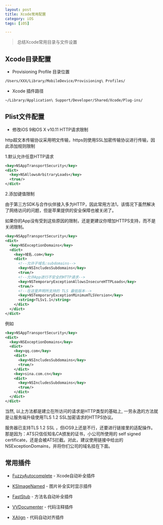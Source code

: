 ```yaml
---
layout: post
title: Xcode常用配置
category: iOS
tags: [iOS]

---
```



> 总结Xcode常用目录与文件设置


## Xcode目录配置

* Provisioning Profile 目录位置

```bash
/Users/XXX/Library/MobileDevice/Provisioning\ Profiles/
```

* Xcode 插件路径

```bash
~/Library/Application\ Support/Developer/Shared/Xcode/Plug-ins/
```




## Plist文件配置


* 修改iOS 9和OS X v10.11 HTTP请求限制

http超文本传输协议采用明文传输，https则使用SSL加密传输协议进行传输，因此添加规则限制

1.默认允许任意HTTP请求

```xml
<key>NSAppTransportSecurity</key>
<dict>
  <key>NSAllowsArbitraryLoads</key>
  <true/>
</dict>
```

2.添加键值限制

由于第三方SDK与合作伙伴接入多为HTTP，因此常用方法1，该情况下虽然解决了网络访问的问题，但是苹果提供的安全保障也被关闭了。

如果你的App没有受到这些原因的限制，还是更建议你增加HTTPS支持，而不是关闭限制。


```xml
<key>NSAppTransportSecurity</key>
<dict>
  <key>NSExceptionDomains</key>
  <dict>
    <key>域名.com</key>
    <dict>
      <!--允许子域名:subdomains-->
      <key>NSIncludesSubdomains</key>
      <true/>
      <!--允许App进行不安全的HTTP请求-->
      <key>NSTemporaryExceptionAllowsInsecureHTTPLoads</key>
      <true/>
      <!--在这里声明所支持的 TLS 最低版本-->
      <key>NSTemporaryExceptionMinimumTLSVersion</key>
      <string>TLSv1.1</string>
    </dict>
  </dict>
</dict>
```

例如

```xml
<key>NSAppTransportSecurity</key>
<dict>
  <key>NSExceptionDomains</key>
  <dict>  
    <key>qq.com</key>
    <dict>
      <key>NSIncludesSubdomains</key>
      <true/>
    </dict>
    <key>sina.com.cn</key>
    <dict>
      <key>NSIncludesSubdomains</key>
      <true/>
    </dict>
  </dict>
</dict>
```

当然, 以上方法都是建立在所访问的请求是HTTP类型的基础上, 一劳永逸的方法就是让服务端升级使用TLS 1.2 SSL加密请求的HTTPS协议。

服务器已支持TLS 1.2 SSL ，但iOS9上还是不行，还要进行链接里的适配操作。那是因为：ATS只信任知名CA颁发的证书，小公司所使用的 self signed certificate，还是会被ATS拦截。对此，建议使用链接中给出的NSExceptionDomains，并将你们公司的域名挂在下面。


## 常用插件


* [FuzzyAutocomplete](https://github.com/FuzzyAutocomplete/FuzzyAutocompletePlugin) - Xcode自动补全插件

* [KSImageNamed](https://github.com/ksuther/KSImageNamed-Xcode) - 图片补全实时显示插件

* [FastStub](https://github.com/music4kid/FastStub-Xcode) - 方法名自动补全插件

* [VVDocumenter](https://github.com/onevcat/VVDocumenter-Xcode) - 代码注释插件

* [XAlign](https://github.com/qfish/XAlign) - 代码自动对齐插件











